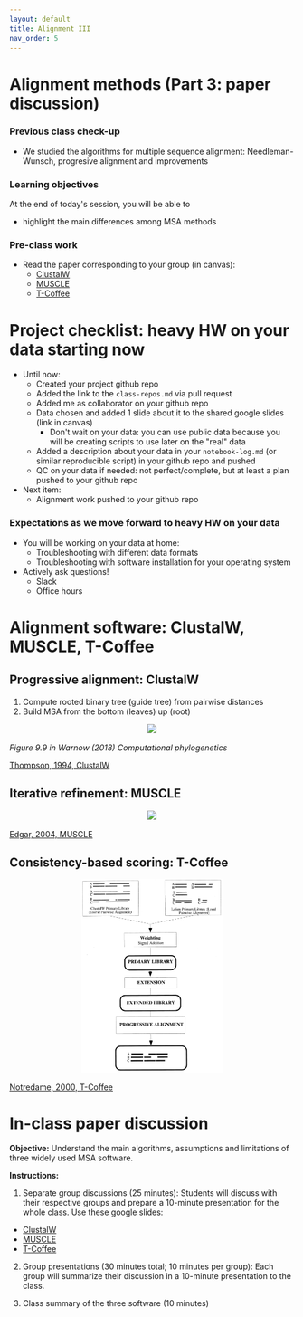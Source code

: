 ```yaml
---
layout: default
title: Alignment III
nav_order: 5
---
```


# Alignment methods (Part 3: paper discussion)

### Previous class check-up
- We studied the algorithms for multiple sequence alignment: Needleman-Wunsch, progresive alignment and improvements

### Learning objectives

At the end of today's session, you will be able to
- highlight the main differences among MSA methods


### Pre-class work

- Read the paper corresponding to your group (in canvas):
  - [ClustalW](https://www.ncbi.nlm.nih.gov/pmc/articles/PMC308517/)
  - [MUSCLE](https://academic.oup.com/nar/article/32/5/1792/2380623)
  - [T-Coffee](https://www.sciencedirect.com/science/article/pii/S0022283600940427)



# Project checklist: heavy HW on your data starting now

- Until now:
  - Created your project github repo
  - Added the link to the `class-repos.md` via pull request
  - Added me as collaborator on your github repo
  - Data chosen and added 1 slide about it to the shared google slides (link in canvas)
      - Don't wait on your data: you can use public data because you will be creating scripts to use later on the "real" data
  - Added a description about your data in your `notebook-log.md` (or similar reproducible script) in your github repo and pushed
  - QC on your data if needed: not perfect/complete, but at least a plan pushed to your github repo
- Next item: 
  - Alignment work pushed to your github repo

### Expectations as we move forward to heavy HW on your data
- You will be working on your data at home:
  - Troubleshooting with different data formats
  - Troubleshooting with software installation for your operating system
- Actively ask questions!
  - Slack
  - Office hours


# Alignment software: ClustalW, MUSCLE, T-Coffee

## Progressive alignment: ClustalW

1. Compute rooted binary tree (guide tree) from pairwise distances
2. Build MSA from the bottom (leaves) up (root)

<div style="text-align:center"><img src="../assets/pics/fig9.9.png" width="400"/></div>

_Figure 9.9 in Warnow (2018) Computational phylogenetics_

[Thompson, 1994, ClustalW](https://www.ncbi.nlm.nih.gov/pmc/articles/PMC308517/)


## Iterative refinement: MUSCLE

<div style="text-align:center"><img src="../assets/pics/muscle.png" width="600"/></div>

[Edgar, 2004, MUSCLE](https://academic.oup.com/nar/article/32/5/1792/2380623)


## Consistency-based scoring: T-Coffee

<div style="text-align:center"><img src="../assets/pics/tcoffee.gif" width="250"/></div>

[Notredame, 2000, T-Coffee](https://www.sciencedirect.com/science/article/pii/S0022283600940427)


# In-class paper discussion

**Objective:** Understand the main algorithms, assumptions and limitations of three widely used MSA software.

**Instructions:**

1. Separate group discussions (25 minutes): Students will discuss with their respective groups and prepare a 10-minute presentation for the whole class. Use these google slides:
  - [ClustalW](https://docs.google.com/presentation/d/1FNd-wAynbsTjxFQvKh9L6R_SFLEeRHTbLDUQifb-Vzc/edit#slide=id.p)
  - [MUSCLE](https://docs.google.com/presentation/d/1RlTcmfqFhnzXg1PcXalzDcRhUGqERVIaUvgka-NzNzA/edit#slide=id.p)
  - [T-Coffee](https://docs.google.com/presentation/d/1clva1o8mRdZpfRuuXvprAX78PQdoDjm1HWKaS8kS-o4/edit#slide=id.p)

2. Group presentations (30 minutes total; 10 minutes per group): Each group will summarize their discussion in a 10-minute presentation to the class.

3. Class summary of the three software (10 minutes)

